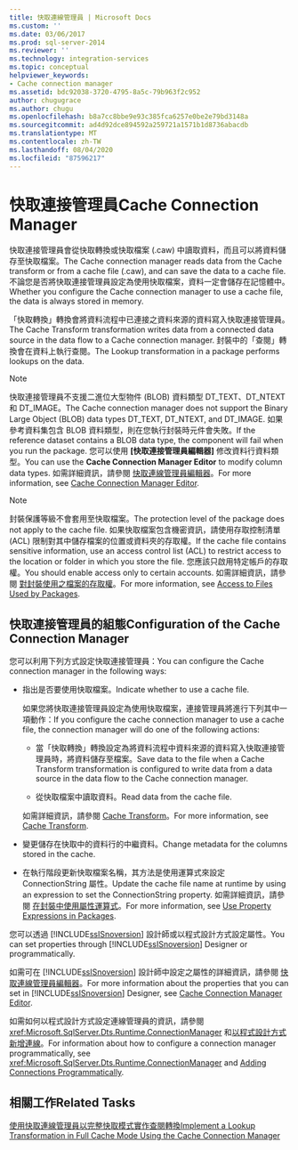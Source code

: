 ```yaml
---
title: 快取連線管理員 | Microsoft Docs
ms.custom: ''
ms.date: 03/06/2017
ms.prod: sql-server-2014
ms.reviewer: ''
ms.technology: integration-services
ms.topic: conceptual
helpviewer_keywords:
- Cache connection manager
ms.assetid: bdc92038-3720-4795-8a5c-79b963f2c952
author: chugugrace
ms.author: chugu
ms.openlocfilehash: b8a7cc8bbe9e93c385fca6257e0be2e79bd3148a
ms.sourcegitcommit: ad4d92dce894592a259721a1571b1d8736abacdb
ms.translationtype: MT
ms.contentlocale: zh-TW
ms.lasthandoff: 08/04/2020
ms.locfileid: "87596217"
---
```

# <a name="cache-connection-manager"></a><span data-ttu-id="a9477-102">快取連接管理員</span><span class="sxs-lookup"><span data-stu-id="a9477-102">Cache Connection Manager</span></span>
  <span data-ttu-id="a9477-103">快取連接管理員會從快取轉換或快取檔案 (.caw) 中讀取資料，而且可以將資料儲存至快取檔案。</span><span class="sxs-lookup"><span data-stu-id="a9477-103">The Cache connection manager reads data from the Cache transform or from a cache file (.caw), and can save the data to a cache file.</span></span> <span data-ttu-id="a9477-104">不論您是否將快取連接管理員設定為使用快取檔案，資料一定會儲存在記憶體中。</span><span class="sxs-lookup"><span data-stu-id="a9477-104">Whether you configure the Cache connection manager to use a cache file, the data is always stored in memory.</span></span>  
  
 <span data-ttu-id="a9477-105">「快取轉換」轉換會將資料流程中已連接之資料來源的資料寫入快取連接管理員。</span><span class="sxs-lookup"><span data-stu-id="a9477-105">The Cache Transform transformation writes data from a connected data source in the data flow to a Cache connection manager.</span></span> <span data-ttu-id="a9477-106">封裝中的「查閱」轉換會在資料上執行查閱。</span><span class="sxs-lookup"><span data-stu-id="a9477-106">The Lookup transformation in a package performs lookups on the data.</span></span>  
  
> [!NOTE]  
>  <span data-ttu-id="a9477-107">快取連接管理員不支援二進位大型物件 (BLOB) 資料類型 DT_TEXT、DT_NTEXT 和 DT_IMAGE。</span><span class="sxs-lookup"><span data-stu-id="a9477-107">The Cache connection manager does not support the Binary Large Object (BLOB) data types DT_TEXT, DT_NTEXT, and DT_IMAGE.</span></span> <span data-ttu-id="a9477-108">如果參考資料集包含 BLOB 資料類型，則在您執行封裝時元件會失敗。</span><span class="sxs-lookup"><span data-stu-id="a9477-108">If the reference dataset contains a BLOB data type, the component will fail when you run the package.</span></span> <span data-ttu-id="a9477-109">您可以使用 **[快取連接管理員編輯器]** 修改資料行資料類型。</span><span class="sxs-lookup"><span data-stu-id="a9477-109">You can use the **Cache Connection Manager Editor** to modify column data types.</span></span> <span data-ttu-id="a9477-110">如需詳細資訊，請參閱 [快取連線管理員編輯器](../cache-connection-manager-editor.md)。</span><span class="sxs-lookup"><span data-stu-id="a9477-110">For more information, see [Cache Connection Manager Editor](../cache-connection-manager-editor.md).</span></span>  
  
> [!NOTE]  
>  <span data-ttu-id="a9477-111">封裝保護等級不會套用至快取檔案。</span><span class="sxs-lookup"><span data-stu-id="a9477-111">The protection level of the package does not apply to the cache file.</span></span> <span data-ttu-id="a9477-112">如果快取檔案包含機密資訊，請使用存取控制清單 (ACL) 限制對其中儲存檔案的位置或資料夾的存取權。</span><span class="sxs-lookup"><span data-stu-id="a9477-112">If the cache file contains sensitive information, use an access control list (ACL) to restrict access to the location or folder in which you store the file.</span></span> <span data-ttu-id="a9477-113">您應該只啟用特定帳戶的存取權。</span><span class="sxs-lookup"><span data-stu-id="a9477-113">You should enable access only to certain accounts.</span></span> <span data-ttu-id="a9477-114">如需詳細資訊，請參閱 [對封裝使用之檔案的存取權](../access-to-files-used-by-packages.md)。</span><span class="sxs-lookup"><span data-stu-id="a9477-114">For more information, see [Access to Files Used by Packages](../access-to-files-used-by-packages.md).</span></span>  
  
## <a name="configuration-of-the-cache-connection-manager"></a><span data-ttu-id="a9477-115">快取連接管理員的組態</span><span class="sxs-lookup"><span data-stu-id="a9477-115">Configuration of the Cache Connection Manager</span></span>  
 <span data-ttu-id="a9477-116">您可以利用下列方式設定快取連接管理員：</span><span class="sxs-lookup"><span data-stu-id="a9477-116">You can configure the Cache connection manager in the following ways:</span></span>  
  
-   <span data-ttu-id="a9477-117">指出是否要使用快取檔案。</span><span class="sxs-lookup"><span data-stu-id="a9477-117">Indicate whether to use a cache file.</span></span>  
  
     <span data-ttu-id="a9477-118">如果您將快取連接管理員設定為使用快取檔案，連接管理員將進行下列其中一項動作：</span><span class="sxs-lookup"><span data-stu-id="a9477-118">If you configure the cache connection manager to use a cache file, the connection manager will do one of the following actions:</span></span>  
  
    -   <span data-ttu-id="a9477-119">當「快取轉換」轉換設定為將資料流程中資料來源的資料寫入快取連接管理員時，將資料儲存至檔案。</span><span class="sxs-lookup"><span data-stu-id="a9477-119">Save data to the file when a Cache Transform transformation is configured to write data from a data source in the data flow to the Cache connection manager.</span></span>  
  
    -   <span data-ttu-id="a9477-120">從快取檔案中讀取資料。</span><span class="sxs-lookup"><span data-stu-id="a9477-120">Read data from the cache file.</span></span>  
  
     <span data-ttu-id="a9477-121">如需詳細資訊，請參閱 [Cache Transform](../data-flow/transformations/cache-transform.md)。</span><span class="sxs-lookup"><span data-stu-id="a9477-121">For more information, see [Cache Transform](../data-flow/transformations/cache-transform.md).</span></span>  
  
-   <span data-ttu-id="a9477-122">變更儲存在快取中的資料行的中繼資料。</span><span class="sxs-lookup"><span data-stu-id="a9477-122">Change metadata for the columns stored in the cache.</span></span>  
  
-   <span data-ttu-id="a9477-123">在執行階段更新快取檔案名稱，其方法是使用運算式來設定 ConnectionString 屬性。</span><span class="sxs-lookup"><span data-stu-id="a9477-123">Update the cache file name at runtime by using an expression to set the ConnectionString property.</span></span> <span data-ttu-id="a9477-124">如需詳細資訊，請參閱 [在封裝中使用屬性運算式](../expressions/use-property-expressions-in-packages.md)。</span><span class="sxs-lookup"><span data-stu-id="a9477-124">For more information, see [Use Property Expressions in Packages](../expressions/use-property-expressions-in-packages.md).</span></span>  
  
 <span data-ttu-id="a9477-125">您可以透過 [!INCLUDE[ssISnoversion](../../includes/ssisnoversion-md.md)] 設計師或以程式設計方式設定屬性。</span><span class="sxs-lookup"><span data-stu-id="a9477-125">You can set properties through [!INCLUDE[ssISnoversion](../../includes/ssisnoversion-md.md)] Designer or programmatically.</span></span>  
  
 <span data-ttu-id="a9477-126">如需可在 [!INCLUDE[ssISnoversion](../../includes/ssisnoversion-md.md)] 設計師中設定之屬性的詳細資訊，請參閱 [快取連線管理員編輯器](../cache-connection-manager-editor.md)。</span><span class="sxs-lookup"><span data-stu-id="a9477-126">For more information about the properties that you can set in [!INCLUDE[ssISnoversion](../../includes/ssisnoversion-md.md)] Designer, see [Cache Connection Manager Editor](../cache-connection-manager-editor.md).</span></span>  
  
 <span data-ttu-id="a9477-127">如需如何以程式設計方式設定連線管理員的資訊，請參閱 <xref:Microsoft.SqlServer.Dts.Runtime.ConnectionManager> 和[以程式設計方式新增連線](../building-packages-programmatically/adding-connections-programmatically.md)。</span><span class="sxs-lookup"><span data-stu-id="a9477-127">For information about how to configure a connection manager programmatically, see <xref:Microsoft.SqlServer.Dts.Runtime.ConnectionManager> and [Adding Connections Programmatically](../building-packages-programmatically/adding-connections-programmatically.md).</span></span>  
  
## <a name="related-tasks"></a><span data-ttu-id="a9477-128">相關工作</span><span class="sxs-lookup"><span data-stu-id="a9477-128">Related Tasks</span></span>  
 [<span data-ttu-id="a9477-129">使用快取連線管理員以完整快取模式實作查閱轉換</span><span class="sxs-lookup"><span data-stu-id="a9477-129">Implement a Lookup Transformation in Full Cache Mode Using the Cache Connection Manager</span></span>](lookup-transformation-full-cache-mode-ole-db-connection-manager.md)  
  
  

